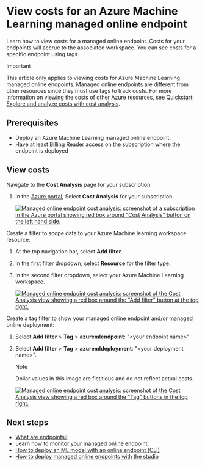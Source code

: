 
# View costs for an Azure Machine Learning managed online endpoint

Learn how to view costs for a managed online endpoint. Costs for your endpoints will accrue to the associated workspace. You can see costs for a specific endpoint using tags.

> [!IMPORTANT]
> This article only applies to viewing costs for Azure Machine Learning managed online endpoints. Managed online endpoints are different from other resources since they must use tags to track costs. For more information on viewing the costs of other Azure resources, see [Quickstart: Explore and analyze costs with cost analysis](../cost-management-billing/costs/quick-acm-cost-analysis.md).

## Prerequisites

- Deploy an Azure Machine Learning managed online endpoint.
- Have at least [Billing Reader](../role-based-access-control/role-assignments-portal.md) access on the subscription where the endpoint is deployed

## View costs

Navigate to the **Cost Analysis** page for your subscription:

1. In the [Azure portal](https://portal.azure.com), Select **Cost Analysis** for your subscription.

    [![Managed online endpoint cost analysis: screenshot of a subscription in the Azure portal showing red box around "Cost Analysis" button on the left hand side.](./media/how-to-view-online-endpoints-costs/online-endpoints-cost-analysis.png)](./media/how-to-view-online-endpoints-costs/online-endpoints-cost-analysis.png#lightbox)

Create a filter to scope data to your Azure Machine learning workspace resource:

1. At the top navigation bar, select **Add filter**.

1. In the first filter dropdown, select **Resource** for the filter type.

1. In the second filter dropdown, select your Azure Machine Learning workspace.

    [![Managed online endpoint cost analysis: screenshot of the Cost Analysis view showing a red box around the "Add filter" button at the top right.](./media/how-to-view-online-endpoints-costs/online-endpoints-cost-analysis-add-filter.png)](./media/how-to-view-online-endpoints-costs/online-endpoints-cost-analysis-add-filter.png#lightbox)

Create a tag filter to show your managed online endpoint and/or managed online deployment:
1. Select **Add filter** > **Tag** > **azuremlendpoint**: "\<your endpoint name>" 
1. Select **Add filter** > **Tag** > **azuremldeployment**: "\<your deployment name>".

    > [!NOTE]
    > Dollar values in this image are fictitious and do not reflect actual costs.

    [![Managed online endpoint cost analysis: screenshot of the Cost Analysis view showing a red box around the "Tag" buttons in the top right.](./media/how-to-view-online-endpoints-costs/online-endpoints-cost-analysis-select-endpoint-deployment.png)](./media/how-to-view-online-endpoints-costs/online-endpoints-cost-analysis-select-endpoint-deployment.png#lightbox)

## Next steps
- [What are endpoints?](concept-endpoints.md)
- Learn how to [monitor your managed online endpoint](./how-to-monitor-online-endpoints.md).
- [How to deploy an ML model with an online endpoint (CLI)](how-to-deploy-online-endpoints.md)
- [How to deploy managed online endpoints with the studio](how-to-use-managed-online-endpoint-studio.md)
